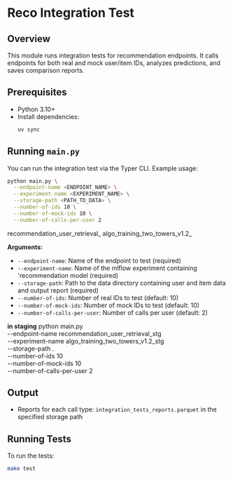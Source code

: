 # Reco Integration Test

## Overview

This module runs integration tests for recommendation endpoints. It calls endpoints for both real and mock user/item IDs, analyzes predictions, and saves comparison reports.

## Prerequisites

- Python 3.10+
- Install dependencies:
  ```bash
  uv sync
  ```

## Running `main.py`

You can run the integration test via the Typer CLI. Example usage:

```bash
python main.py \
  --endpoint-name <ENDPOINT_NAME> \
  --experiment-name <EXPERIMENT_NAME> \
  --storage-path <PATH_TO_DATA> \
  --number-of-ids 10 \
  --number-of-mock-ids 10 \
  --number-of-calls-per-user 2
```
recommendation_user_retrieval_
algo_training_two_towers_v1.2_

**Arguments:**
- `--endpoint-name`: Name of the endpoint to test (required)
- `--experiment-name`: Name of the mlflow experiment containing 'recommendation model (required)
- `--storage-path`: Path to the data directory containing user and item data and output report (required)
- `--number-of-ids`: Number of real IDs to test (default: 10)
- `--number-of-mock-ids`: Number of mock IDs to test (default: 10)
- `--number-of-calls-per-user`: Number of calls per user (default: 2)

**in staging**
python main.py \
  --endpoint-name recommendation_user_retrieval_stg \
  --experiment-name algo_training_two_towers_v1.2_stg \
  --storage-path . \
  --number-of-ids 10 \
  --number-of-mock-ids 10 \
  --number-of-calls-per-user 2
## Output

- Reports for each call type: `integration_tests_reports.parquet` in the specified storage path

## Running Tests

To run the tests:

```bash
make test
```

